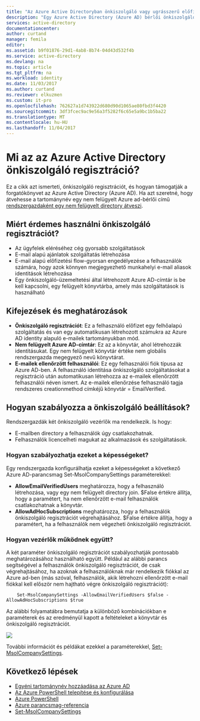 ```yaml
---
title: "Az Azure Active Directoryban önkiszolgáló vagy ugrásszerű előfizetési |} Microsoft Docs"
description: "Egy Azure Active Directory (Azure AD) bérlői önkiszolgáló regisztrációt használni"
services: active-directory
documentationcenter: 
author: curtand
manager: femila
editor: 
ms.assetid: b9f01876-29d1-4ab8-8b74-04d43d532f4b
ms.service: active-directory
ms.devlang: na
ms.topic: article
ms.tgt_pltfrm: na
ms.workload: identity
ms.date: 11/03/2017
ms.author: curtand
ms.reviewer: elkuzmen
ms.custom: it-pro
ms.openlocfilehash: 762627a1d743922d680d90d1065ae80fbd3f4420
ms.sourcegitcommit: 3df3fcec9ac9e56a3f5282f6c65e5a9bc1b5ba22
ms.translationtype: MT
ms.contentlocale: hu-HU
ms.lasthandoff: 11/04/2017
---
```

# <a name="what-is-self-service-signup-for-azure-active-directory"></a>Mi az az Azure Active Directory önkiszolgáló regisztráció?
Ez a cikk azt ismerteti, önkiszolgáló regisztrációt, és hogyan támogatják a forgatókönyvet az Azure Active Directory (Azure AD). Ha azt szeretné, hogy átvehesse a tartománynév egy nem felügyelt Azure ad-bérlői című [rendszergazdaként egy nem felügyelt directory átveszi](domains-admin-takeover.md).

## <a name="why-use-self-service-signup"></a>Miért érdemes használni önkiszolgáló regisztrációt?
* Az ügyfelek eléréséhez cég gyorsabb szolgáltatások
* E-mail alapú ajánlatok szolgáltatás létrehozása
* E-mail alapú előfizetési flow-gyorsan engedélyezése a felhasználók számára, hogy azok könnyen megjegyezhető munkahelyi e-mail aliasok identitások létrehozása
* Egy önkiszolgáló-üzemeltetési által létrehozott Azure AD-címtár is be kell kapcsolni, egy felügyelt könyvtárba, amely más szolgáltatások is használható

## <a name="terms-and-definitions"></a>Kifejezések és meghatározások
* **Önkiszolgáló regisztrációt**: Ez a felhasználó előfizet egy felhőalapú szolgáltatás és van egy automatikusan létrehozott számukra az Azure AD identity alapuló e-mailek tartományukban mód.
* **Nem felügyelt Azure AD-címtár**: Ez az a könyvtár, ahol létrehozzák identitásukat. Egy nem felügyelt könyvtár értéke nem globális rendszergazda megegyező nevű könyvtárat.
* **E-mailek ellenőrzött felhasználói**: Ez egy felhasználói fiók típusa az Azure AD-ben. A felhasználó identitása önkiszolgáló szolgáltatásokat a regisztráció után automatikusan létrehozza az e-mailek ellenőrzött felhasználói néven ismert. Az e-mailek ellenőrzése felhasználó tagja rendszeres creationmethod címkéjű könyvtár = EmailVerified.

## <a name="how-do-i-control-self-service-settings"></a>Hogyan szabályozza a önkiszolgáló beállítások?
Rendszergazdák két önkiszolgáló vezérlők ma rendelkezik. Is hogy:

* E-mailben directory a felhasználók úgy csatlakozhatnak.
* Felhasználók licencelheti magukat az alkalmazások és szolgáltatások.

### <a name="how-can-i-control-these-capabilities"></a>Hogyan szabályozhatja ezeket a képességeket?
Egy rendszergazda konfigurálhatja ezeket a képességeket a következő Azure AD-parancsmag Set-MsolCompanySettings paraméterekkel:

* **AllowEmailVerifiedUsers** meghatározza, hogy a felhasználó létrehozása, vagy egy nem felügyelt directory join. $False értékre állítja, hogy a paramétert, ha nem ellenőrzött e-mail felhasználók csatlakozhatnak a könyvtár.
* **AllowAdHocSubscriptions** meghatározza, hogy a felhasználók önkiszolgáló regisztrációt végrehajtásához. $False értékre állítja, hogy a paramétert, ha a felhasználók nem végezheti önkiszolgáló regisztrációt.

### <a name="how-do-the-controls-work-together"></a>Hogyan vezérlők működnek együtt?
A két paraméter önkiszolgáló regisztrációt szabályozhatják pontosabb meghatározásához használható együtt. Például az alábbi parancs segítségével a felhasználók önkiszolgáló regisztrációt, de csak végrehajtásához, ha azoknak a felhasználóknak már rendelkezik fiókkal az Azure ad-ben (más szóval, felhasználók, akik létrehozni ellenőrzött e-mail fiókkal kell először nem hajtható végre önkiszolgáló regisztrációt):

````
    Set-MsolCompanySettings -AllowEmailVerifiedUsers $false -AllowAdHocSubscriptions $true
````
Az alábbi folyamatábra bemutatja a különböző kombinációkban e paraméterek és az eredményül kapott a feltételeket a könyvtár és önkiszolgáló regisztrációt.

![][1]

További információt és példákat ezekkel a paraméterekkel, [Set-MsolCompanySettings](/powershell/module/msonline/set-msolcompanysettings?view=azureadps-1.0).

## <a name="next-steps"></a>Következő lépések
* [Egyéni tartománynév hozzáadása az Azure AD](add-custom-domain.md)
* [Az Azure PowerShell telepítése és konfigurálása](/powershell/azure/overview)
* [Azure PowerShell](/powershell/azure/overview)
* [Azure parancsmag-referencia](/powershell/azure/get-started-azureps)
* [Set-MsolCompanySettings](/powershell/module/msonline/set-msolcompanysettings?view=azureadps-1.0)

<!--Image references-->
[1]: ./media/active-directory-self-service-signup/SelfServiceSignUpControls.png
